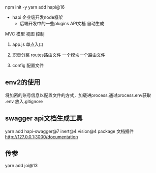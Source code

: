 npm init -y
yarn add hapi@16

- hapi 企业级开发node框架
  - 后端开发中的一些plugins
    API文档 自动生成

MVC 模型 视图 控制
1. app.js 单点入口

2. 职责分离 routes路由文件
    一个模块一个路由文件

3. config 配置文件

## env2的使用
  将加密的账号信息以配置文件的方式，加载进process,通过process.env获取
  .env 放入.gitignore

## swagger api文档生成工具
  yarn add hapi-swagger@7 inert@4 vision@4 package
  文档插件
  http://127.0.0.1:3000/documentation

## 传参
  yarn add joi@13